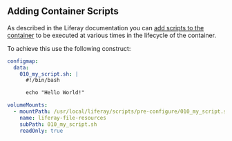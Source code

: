 ## Adding Container Scripts

As described in the Liferay documentation you can [add scripts to the container](https://learn.liferay.com/w/dxp/installation-and-upgrades/installing-liferay/using-liferay-docker-images/running-scripts-in-containers) to be executed at various times in the lifecycle of the container.

To achieve this use the following construct:

```yaml
configmap:
  data:
    010_my_script.sh: |
      #!/bin/bash

      echo "Hello World!"

volumeMounts:
  - mountPath: /usr/local/liferay/scripts/pre-configure/010_my_script.sh
    name: liferay-file-resources
    subPath: 010_my_script.sh
    readOnly: true
```
